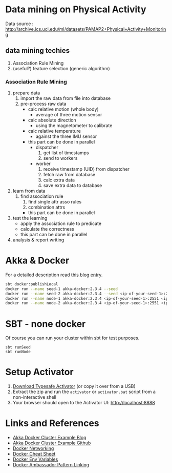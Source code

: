 # Data mining on Physical Activity
Data source :
http://archive.ics.uci.edu/ml/datasets/PAMAP2+Physical+Activity+Monitoring

## data mining techies
1. Association Rule Mining
2. (useful?) feature selection (generic algorithm)

### Association Rule Mining
1. prepare data
   1. import the raw data from file into database
   2. pre-process raw data
      - calc relative motion (whole body)
         - average of three motion sensor
      - calc absolute direction
         - using the magnetometer to calibrate
      - calc relative temperature
         - against the three IMU sensor
      - this part can be done in parallel
         - dispatcher
           1. get list of timestamps
           2. send to workers
         - worker
           1. receive timestamp (UID) from dispatcher
           2. fetch raw from database
           3. calc extra data
           3. save extra data to database
2. learn from data
   1. find association rule
      1. find single attr asso rules
      2. combination attrs
      - this part can be done in parallel
3. test the learning
   - apply the association rule to predicate
   - calculate the correctness
   - this part can be done in parallel
4. analysis & report writing

# Akka & Docker

For a detailed description read [this blog entry](http://mukis.de/pages/akka-cluster-with-docker-containers/).

```bash
sbt docker:publishLocal
docker run --name seed-1 akka-docker:2.3.4 --seed
docker run --name seed-2 akka-docker:2.3.4 --seed <ip-of-your-seed-1>:2551
docker run --name node-1 akka-docker:2.3.4 <ip-of-your-seed-1>:2551 <ip-of-your-seed-2>:2551
docker run --name node-2 akka-docker:2.3.4 <ip-of-your-seed-1>:2551 <ip-of-your-seed-2>:2551
```

# SBT - none docker

Of course you can run your cluster within sbt for test purposes.

```
sbt runSeed
sbt runNode
```

# Setup Activator

1. [Download Typesafe Activator](http://typesafe.com/platform/getstarted) (or copy it over from a USB)
2. Extract the zip and run the `activator` or `activator.bat` script from a non-interactive shell
3. Your browser should open to the Activator UI: [http://localhost:8888](http://localhost:8888)

# Links and References

* [Akka Docker Cluster Example Blog](http://blog.michaelhamrah.com/2014/03/running-an-akka-cluster-with-docker-containers/)
* [Akka Docker Cluster Example Github](https://github.com/mhamrah/akka-docker-cluster-example)
* [Docker Networking](https://docs.docker.com/articles/networking/)
* [Docker Cheat Sheet](https://github.com/wsargent/docker-cheat-sheet)
* [Docker Env Variables](http://mike-clarke.com/2013/11/docker-links-and-runtime-env-vars/)
* [Docker Ambassador Pattern Linking](http://docs.docker.com/articles/ambassador_pattern_linking/)

